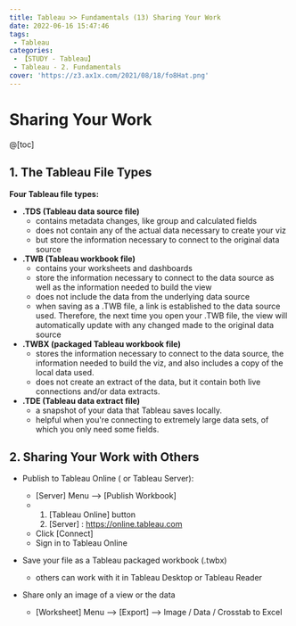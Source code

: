 ```yaml
---
title: Tableau >> Fundamentals (13) Sharing Your Work
date: 2022-06-16 15:47:46
tags:
 - Tableau
categories:
 - 【STUDY - Tableau】
 - Tableau - 2. Fundamentals
cover: 'https://z3.ax1x.com/2021/08/18/fo8Hat.png'
---
```


# Sharing Your Work

@[toc]



## **1. The Tableau File Types**

**Four Tableau file types:**

* **.TDS (Tableau data source file)**
  * contains metadata changes, like group and calculated fields
  * does not contain any of the actual data necessary to create your viz
  * but store the information necessary to connect to the original data source
* **.TWB (Tableau workbook file)**
  * contains your worksheets and dashboards
  * store the information necessary to connect to the data source as well as the information needed to build the view
  * does not include the data from the underlying data source
  * when saving as a .TWB file, a link is established to the data source used. Therefore, the next time you open your .TWB file, the view will automatically update with any changed made to the original data source
* **.TWBX (packaged Tableau workbook file)**
  * stores the information necessary to connect to the data source, the information needed to build the viz, and also includes a copy of the local data used. 
  * does not create an extract of the data, but it contain both live connections and/or data extracts.
* **.TDE (Tableau data extract file)**
  * a snapshot of your data that Tableau saves locally. 
  * helpful when you're connecting to extremely large data sets, of which you only need some fields.





## **2. Sharing Your Work with Others**

* Publish to Tableau Online ( or Tableau Server):
  * [Server] Menu --> [Publish Workbook]
  * 1. [Tableau Online] button
    2. [Server] : https://online.tableau.com  
  * Click [Connect]
  * Sign in to Tableau Online

* Save your file as a Tableau packaged workbook (.twbx) 
  * others can work with it in Tableau Desktop or Tableau Reader
* Share only an image of a view or the data
  * [Worksheet] Menu --> [Export] --> Image / Data / Crosstab to Excel
